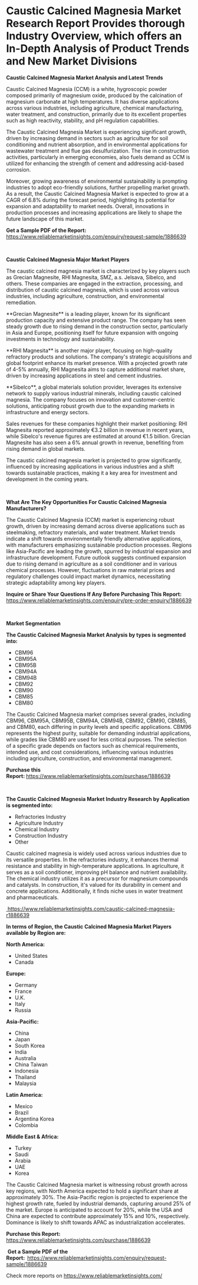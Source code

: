 <p><h1>Caustic Calcined Magnesia Market Research Report Provides thorough Industry Overview, which offers an In-Depth Analysis of Product Trends and New Market Divisions</h1></p><p><strong>Caustic Calcined Magnesia Market Analysis and Latest Trends</strong></p>
<p><p>Caustic Calcined Magnesia (CCM) is a white, hygroscopic powder composed primarily of magnesium oxide, produced by the calcination of magnesium carbonate at high temperatures. It has diverse applications across various industries, including agriculture, chemical manufacturing, water treatment, and construction, primarily due to its excellent properties such as high reactivity, stability, and pH regulation capabilities.</p><p>The Caustic Calcined Magnesia Market is experiencing significant growth, driven by increasing demand in sectors such as agriculture for soil conditioning and nutrient absorption, and in environmental applications for wastewater treatment and flue gas desulfurization. The rise in construction activities, particularly in emerging economies, also fuels demand as CCM is utilized for enhancing the strength of cement and addressing acid-based corrosion.</p><p>Moreover, growing awareness of environmental sustainability is prompting industries to adopt eco-friendly solutions, further propelling market growth. As a result, the Caustic Calcined Magnesia Market is expected to grow at a CAGR of 6.8% during the forecast period, highlighting its potential for expansion and adaptability to market needs. Overall, innovations in production processes and increasing applications are likely to shape the future landscape of this market.</p></p>
<p><strong>Get a Sample PDF of the Report:&nbsp;</strong> <a href="https://www.reliablemarketinsights.com/enquiry/request-sample/1886639?utm_campaign=2004&utm_medium=2&utm_source=Github&utm_content=ia&utm_term=30012025&utm_id=caustic-calcined-magnesia">https://www.reliablemarketinsights.com/enquiry/request-sample/1886639</a></p>
<p>&nbsp;</p>
<p><strong>Caustic Calcined Magnesia Major Market Players</strong></p>
<p><p>The caustic calcined magnesia market is characterized by key players such as Grecian Magnesite, RHI Magnesita, SMZ, a.s. Jelsava, Sibelco, and others. These companies are engaged in the extraction, processing, and distribution of caustic calcined magnesia, which is used across various industries, including agriculture, construction, and environmental remediation.</p><p>**Grecian Magnesite** is a leading player, known for its significant production capacity and extensive product range. The company has seen steady growth due to rising demand in the construction sector, particularly in Asia and Europe, positioning itself for future expansion with ongoing investments in technology and sustainability.</p><p>**RHI Magnesita** is another major player, focusing on high-quality refractory products and solutions. The company's strategic acquisitions and global footprint enhance its market presence. With a projected growth rate of 4-5% annually, RHI Magnesita aims to capture additional market share, driven by increasing applications in steel and cement industries.</p><p>**Sibelco**, a global materials solution provider, leverages its extensive network to supply various industrial minerals, including caustic calcined magnesia. The company focuses on innovation and customer-centric solutions, anticipating robust growth due to the expanding markets in infrastructure and energy sectors.</p><p>Sales revenues for these companies highlight their market positioning: RHI Magnesita reported approximately €3.2 billion in revenue in recent years, while Sibelco's revenue figures are estimated at around €1.5 billion. Grecian Magnesite has also seen a 6% annual growth in revenue, benefiting from rising demand in global markets.</p><p>The caustic calcined magnesia market is projected to grow significantly, influenced by increasing applications in various industries and a shift towards sustainable practices, making it a key area for investment and development in the coming years.</p></p>
<p>&nbsp;</p>
<p><strong>What Are The Key Opportunities For Caustic Calcined Magnesia Manufacturers?</strong></p>
<p><p>The Caustic Calcined Magnesia (CCM) market is experiencing robust growth, driven by increasing demand across diverse applications such as steelmaking, refractory materials, and water treatment. Market trends indicate a shift towards environmentally friendly alternative applications, with manufacturers emphasizing sustainable production processes. Regions like Asia-Pacific are leading the growth, spurred by industrial expansion and infrastructure development. Future outlook suggests continued expansion due to rising demand in agriculture as a soil conditioner and in various chemical processes. However, fluctuations in raw material prices and regulatory challenges could impact market dynamics, necessitating strategic adaptability among key players.</p></p>
<p><strong>Inquire or Share Your Questions If Any Before Purchasing This Report:</strong> <a href="https://www.reliablemarketinsights.com/enquiry/pre-order-enquiry/1886639?utm_campaign=2004&utm_medium=2&utm_source=Github&utm_content=ia&utm_term=30012025&utm_id=caustic-calcined-magnesia">https://www.reliablemarketinsights.com/enquiry/pre-order-enquiry/1886639</a></p>
<p>&nbsp;</p>
<p><strong>Market Segmentation</strong></p>
<p><strong>The Caustic Calcined Magnesia Market Analysis by types is segmented into:</strong></p>
<p><ul><li>CBM96</li><li>CBM95A</li><li>CBM95B</li><li>CBM94A</li><li>CBM94B</li><li>CBM92</li><li>CBM90</li><li>CBM85</li><li>CBM80</li></ul></p>
<p><p>The Caustic Calcined Magnesia market comprises several grades, including CBM96, CBM95A, CBM95B, CBM94A, CBM94B, CBM92, CBM90, CBM85, and CBM80, each differing in purity levels and specific applications. CBM96 represents the highest purity, suitable for demanding industrial applications, while grades like CBM80 are used for less critical purposes. The selection of a specific grade depends on factors such as chemical requirements, intended use, and cost considerations, influencing various industries including agriculture, construction, and environmental management.</p></p>
<p><strong>Purchase this Report:&nbsp;</strong><a href="https://www.reliablemarketinsights.com/purchase/1886639?utm_campaign=2004&utm_medium=2&utm_source=Github&utm_content=ia&utm_term=30012025&utm_id=caustic-calcined-magnesia">https://www.reliablemarketinsights.com/purchase/1886639</a></p>
<p>&nbsp;</p>
<p><strong>The Caustic Calcined Magnesia Market Industry Research by Application is segmented into:</strong></p>
<p><ul><li>Refractories Industry</li><li>Agriculture Industry</li><li>Chemical Industry</li><li>Construction Industry</li><li>Other</li></ul></p>
<p><p>Caustic calcined magnesia is widely used across various industries due to its versatile properties. In the refractories industry, it enhances thermal resistance and stability in high-temperature applications. In agriculture, it serves as a soil conditioner, improving pH balance and nutrient availability. The chemical industry utilizes it as a precursor for magnesium compounds and catalysts. In construction, it's valued for its durability in cement and concrete applications. Additionally, it finds niche uses in water treatment and pharmaceuticals. </p></p>
<p><a href="https://www.reliablemarketinsights.com/caustic-calcined-magnesia-r1886639?utm_campaign=2004&utm_medium=2&utm_source=Github&utm_content=ia&utm_term=30012025&utm_id=caustic-calcined-magnesia">&nbsp;https://www.reliablemarketinsights.com/caustic-calcined-magnesia-r1886639</a></p>
<p><strong>In terms of Region, the Caustic Calcined Magnesia Market Players available by Region are:</strong></p>
<p>
    <p> <strong> North America: </strong>
        <ul>
            <li>United States</li>
            <li>Canada</li>
        </ul>
        </p> 
    <p> <strong> Europe: </strong>
        <ul>
            <li>Germany</li>
            <li>France</li>
            <li>U.K.</li>
            <li>Italy</li>
            <li>Russia</li>
        </ul>
        </p> 
    <p> <strong> Asia-Pacific: </strong>
        <ul>
            <li>China</li>
            <li>Japan</li>
            <li>South Korea</li>
            <li>India</li>
            <li>Australia</li>
            <li>China Taiwan</li>
            <li>Indonesia</li>
            <li>Thailand</li>
            <li>Malaysia</li>
        </ul>
        </p> 
    <p> <strong> Latin America: </strong>
        <ul>
            <li>Mexico</li>
            <li>Brazil</li>
            <li>Argentina Korea</li>
            <li>Colombia</li>
        </ul>
        </p> 
    <p> <strong> Middle East & Africa: </strong>
        <ul>
            <li>Turkey</li>
            <li>Saudi</li>
            <li>Arabia</li>
            <li>UAE</li>
            <li>Korea</li>
        </ul>
    </p>
    </p>
<p><p>The Caustic Calcined Magnesia market is witnessing robust growth across key regions, with North America expected to hold a significant share at approximately 30%. The Asia-Pacific region is projected to experience the highest growth rate, fueled by industrial demands, capturing around 25% of the market. Europe is anticipated to account for 20%, while the USA and China are expected to contribute approximately 15% and 10%, respectively. Dominance is likely to shift towards APAC as industrialization accelerates.</p></p>
<p><strong>Purchase this Report: </strong><a href="https://www.reliablemarketinsights.com/purchase/1886639?utm_campaign=2004&utm_medium=2&utm_source=Github&utm_content=ia&utm_term=30012025&utm_id=caustic-calcined-magnesia">https://www.reliablemarketinsights.com/purchase/1886639</a></p>
<p>&nbsp;<strong>Get a Sample PDF of the Report:&nbsp;&nbsp;</strong><a href="https://www.reliablemarketinsights.com/enquiry/request-sample/1886639?utm_campaign=2004&utm_medium=2&utm_source=Github&utm_content=ia&utm_term=30012025&utm_id=caustic-calcined-magnesia">https://www.reliablemarketinsights.com/enquiry/request-sample/1886639</a></p>
<p><strong></strong></p>
<p>Check more reports on <a href="https://www.reliablemarketinsights.com/?utm_campaign=2004&utm_medium=2&utm_source=Github&utm_content=ia&utm_term=30012025&utm_id=caustic-calcined-magnesia">https://www.reliablemarketinsights.com/</a></p>